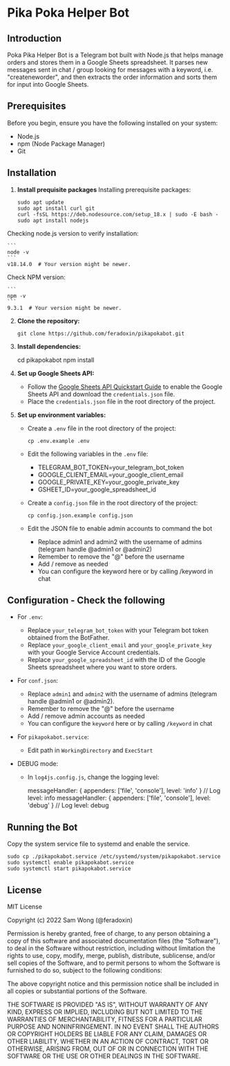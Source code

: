 # Pika Poka Helper Bot

## Introduction
Poka Pika Helper Bot is a Telegram bot built with Node.js that helps manage orders and stores them in a Google Sheets spreadsheet. It parses new messages sent in chat / group looking for messages with a keyword, i.e. "createneworder", and then extracts the order information and sorts them for input into Google Sheets.

## Prerequisites
Before you begin, ensure you have the following installed on your system:
- Node.js
- npm (Node Package Manager)
- Git

## Installation

1. **Install prequisite packages**
Installing prerequisite packages:

    ```
    sudo apt update
    sudo apt install curl git
    curl -fsSL https://deb.nodesource.com/setup_18.x | sudo -E bash -
    sudo apt install nodejs
    ```    

Checking node.js version to verify installation:

    ```
    node -v
    ```
    v18.14.0  # Your version might be newer.
    

Check NPM version:

    ```
    npm -v
    ```
    9.3.1  # Your version might be newer.
    

2. **Clone the repository:**

    ```
    git clone https://github.com/feradoxin/pikapokabot.git
    ```

3. **Install dependencies:**

    cd pikapokabot
    npm install
    

4. **Set up Google Sheets API:**
    - Follow the [Google Sheets API Quickstart Guide](https://developers.google.com/sheets/api/quickstart/nodejs) to enable the Google Sheets API and download the `credentials.json` file.
    - Place the `credentials.json` file in the root directory of the project.

5. **Set up environment variables:**
    - Create a `.env` file in the root directory of the project:
        
        ```
        cp .env.example .env
        ```
        
    - Edit the following variables in the `.env` file:

        - TELEGRAM_BOT_TOKEN=your_telegram_bot_token
        - GOOGLE_CLIENT_EMAIL=your_google_client_email
        - GOOGLE_PRIVATE_KEY=your_google_private_key
        - GSHEET_ID=your_google_spreadsheet_id

    - Create a `config.json` file in the root directory of the project:
    
        ```
        cp config.json.example config.json
        ```

    - Edit the JSON file to enable admin accounts to command the bot
    
        - Replace admin1 and admin2 with the username of admins (telegram handle @admin1 or @admin2)
        - Remember to remove the "@" before the username
        - Add / remove as needed
        - You can configure the keyword here or by calling /keyword in chat
       

## Configuration - Check the following
- For `.env`:

    - Replace `your_telegram_bot_token` with your Telegram bot token obtained from the BotFather.
    - Replace `your_google_client_email` and `your_google_private_key` with your Google Service Account credentials.
    - Replace `your_google_spreadsheet_id` with the ID of the Google Sheets spreadsheet where you want to store orders.

- For `conf.json`:

    - Replace `admin1` and `admin2` with the username of admins (telegram handle @admin1 or @admin2).
    - Remember to remove the "@" before the username
    - Add / remove admin accounts as needed
    - You can configure the `keyword` here or by calling `/keyword` in chat

- For `pikapokabot.service`:

    - Edit path in `WorkingDirectory` and `ExecStart`

- DEBUG mode:

    - In `log4js.config.js`, change the logging level:

        messageHandler: { appenders: ['file', 'console'], level: 'info' } // Log level: info
        messageHandler: { appenders: ['file', 'console'], level: 'debug' } // Log level: debug


## Running the Bot
Copy the system service file to systemd and enable the service.
    
    sudo cp ./pikapokabot.service /etc/systemd/system/pikapokabot.service
    sudo systemctl enable pikapokabot.service
    sudo systemctl start pikapokabot.service
    

## License

MIT License

Copyright (c) 2022 Sam Wong (@feradoxin)

Permission is hereby granted, free of charge, to any person obtaining a copy of this software and associated documentation files (the "Software"), to deal in the Software without restriction, including without limitation the rights to use, copy, modify, merge, publish, distribute, sublicense, and/or sell copies of the Software, and to permit persons to whom the Software is furnished to do so, subject to the following conditions:


The above copyright notice and this permission notice shall be included in all copies or substantial portions of the Software.

THE SOFTWARE IS PROVIDED "AS IS", WITHOUT WARRANTY OF ANY KIND, EXPRESS OR IMPLIED, INCLUDING BUT NOT LIMITED TO THE WARRANTIES OF MERCHANTABILITY, FITNESS FOR A PARTICULAR PURPOSE AND NONINFRINGEMENT. IN NO EVENT SHALL THE AUTHORS OR COPYRIGHT HOLDERS BE LIABLE FOR ANY CLAIM, DAMAGES OR OTHER LIABILITY, WHETHER IN AN ACTION OF CONTRACT, TORT OR OTHERWISE, ARISING FROM, OUT OF OR IN CONNECTION WITH THE SOFTWARE OR THE USE OR OTHER DEALINGS IN THE SOFTWARE.